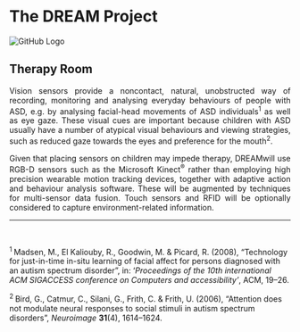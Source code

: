# The DREAM Project
![GitHub Logo](/images/dream-eu-logo.png)
## Therapy Room

<p style="text-align: justify;">Vision sensors provide a noncontact, natural, unobstructed way of recording, monitoring and analysing everyday behaviours of people with ASD, e.g. by analysing facial-head movements of ASD individuals<sup>1</sup> as well as eye gaze. These visual cues are important because children with ASD usually have a number of atypical visual behaviours and viewing strategies, such as reduced gaze towards the eyes and preference for the mouth<sup>2</sup>.</p>
<p style="text-align: justify;">Given that placing sensors on children may impede therapy, DREAMwill use RGB-D sensors such as the Microsoft Kinect<sup>®</sup> rather than employing high precision wearable motion tracking devices, together with adaptive action and behaviour analysis software. These will be augmented by techniques for multi-sensor data fusion. Touch sensors and RFID will be optionally considered to capture environment-related information.</p>
<p style="text-align: justify;"></p>


<hr />

&nbsp;

<sup>1 </sup>Madsen, M., El Kaliouby, R., Goodwin, M. &amp; Picard, R. (2008), “Technology for just-in-time in-situ learning of facial affect for persons diagnosed with an autism spectrum disorder”, in: ‘<em>Proceedings of the 10th international ACM SIGACCESS conference on Computers and accessibility’</em>, ACM, 19–26.

<sup>2 </sup>Bird, G., Catmur, C., Silani, G., Frith, C. &amp; Frith, U. (2006), “Attention does not modulate neural responses to social stimuli in autism spectrum disorders”, <em>Neuroimage </em><strong>31</strong>(4), 1614–1624.

